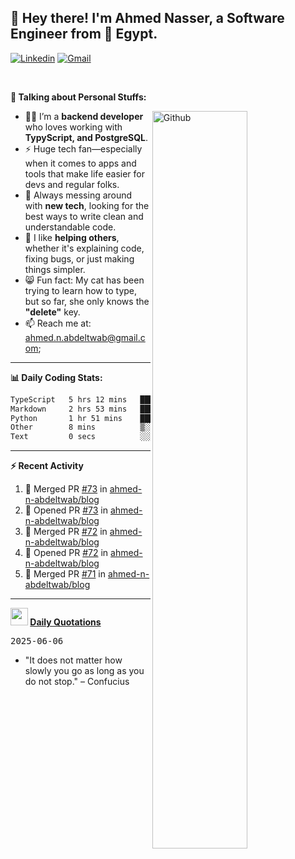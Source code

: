 <!-- Your title -->
## 👋 Hey there! I'm Ahmed Nasser, a Software Engineer from 🚀 Egypt.
<!-- Your badges
You can use the website to generate badges: https://shields.io/
-->

[![Linkedin](https://img.shields.io/badge/-LinkedIn-blue?style=flat&logo=Linkedin&logoColor=white)](https://www.linkedin.com/in/ahmed-n-abdeltwab/)
[![Gmail](https://img.shields.io/badge/-Gmail-c14438?style=flat&logo=Gmail&logoColor=white)](mailto:ahmed.n.abdeltwab+githubProfile1@gmail.com)

&nbsp;

<!-- Talking about you -->
**🚀 Talking about Personal Stuffs:**

<!-- Any image aligned to the right. Beware the width -->
<img width="55%" align="right" alt="Github" src="https://raw.githubusercontent.com/onimur/.github/master/.resources/git-header.svg" />

- 👨‍💻 I’m a **backend developer** who loves working with **TypyScript, and PostgreSQL**.  
- ⚡ Huge tech fan—especially when it comes to apps and tools that make life easier for devs and regular folks.  
- 🌱 Always messing around with **new tech**, looking for the best ways to write clean and understandable code.  
- 🤝 I like **helping others**, whether it's explaining code, fixing bugs, or just making things simpler.  
- 😸 Fun fact: My cat has been trying to learn how to type, but so far, she only knows the **"delete"** key.  
- 📫 Reach me at: [ahmed.n.abdeltwab@gmail.com](mailto:ahmed.n.abdeltwab+githubProfile2@gmail.com);

---

**📊 Daily Coding Stats:**
<!--START_SECTION:waka-->

```txt
TypeScript   5 hrs 12 mins   █████████████░░░░░░░░░░░░   51.56 %
Markdown     2 hrs 53 mins   ███████░░░░░░░░░░░░░░░░░░   28.64 %
Python       1 hr 51 mins    ████▓░░░░░░░░░░░░░░░░░░░░   18.37 %
Other        8 mins          ▒░░░░░░░░░░░░░░░░░░░░░░░░   01.37 %
Text         0 secs          ░░░░░░░░░░░░░░░░░░░░░░░░░   00.07 %
```

<!--END_SECTION:waka-->

---

**:zap: Recent Activity**

<!--START_SECTION:activity-->
1. 🎉 Merged PR [#73](https://github.com/ahmed-n-abdeltwab/blog/pull/73) in [ahmed-n-abdeltwab/blog](https://github.com/ahmed-n-abdeltwab/blog)
2. 💪 Opened PR [#73](https://github.com/ahmed-n-abdeltwab/blog/pull/73) in [ahmed-n-abdeltwab/blog](https://github.com/ahmed-n-abdeltwab/blog)
3. 🎉 Merged PR [#72](https://github.com/ahmed-n-abdeltwab/blog/pull/72) in [ahmed-n-abdeltwab/blog](https://github.com/ahmed-n-abdeltwab/blog)
4. 💪 Opened PR [#72](https://github.com/ahmed-n-abdeltwab/blog/pull/72) in [ahmed-n-abdeltwab/blog](https://github.com/ahmed-n-abdeltwab/blog)
5. 🎉 Merged PR [#71](https://github.com/ahmed-n-abdeltwab/blog/pull/71) in [ahmed-n-abdeltwab/blog](https://github.com/ahmed-n-abdeltwab/blog)
<!--END_SECTION:activity-->



---

**<img src="https://emojis.slackmojis.com/emojis/images/1621024394/39092/cat-roll.gif?1621024394" width="28" /> <a href="https://github.com/ahmed-n-abdeltwab/ahmed-n-abdeltwab/blob/master/quotations.md"> Daily Quotations</a>**



<kbd>2025-06-06</kbd>

- "It does not matter how slowly you go as long as you do not stop." – Confucius

<!-- Randomly taken from quotations.md -->

